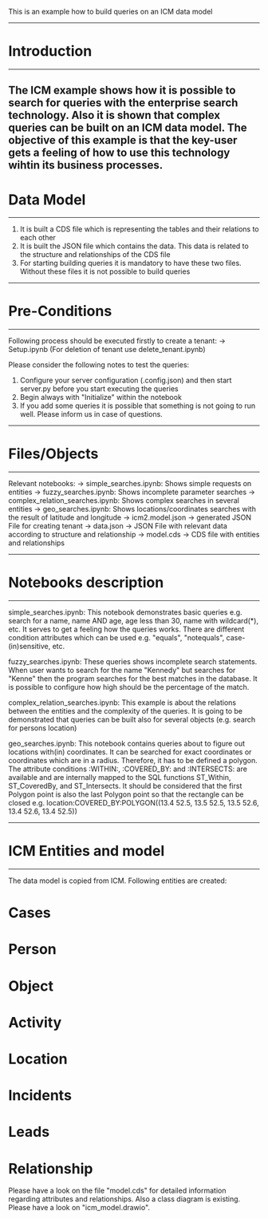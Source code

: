 This is an example how to build queries on an ICM data model

---------------------------------------------------------------------------------------------------------------------------------------
# Introduction
---------------------------------------------------------------------------------------------------------------------------------------
The ICM example shows how it is possible to search for queries with the enterprise search technology. Also it is shown that complex
queries can be built on an ICM data model. The objective of this example is that the key-user gets a feeling of how to use this 
technology wihtin its business processes.
---------------------------------------------------------------------------------------------------------------------------------------
# Data Model
---------------------------------------------------------------------------------------------------------------------------------------
1. It is built a CDS file which is representing the tables and their relations to each other
2. It is built the JSON file which contains the data. This data is related to the structure and relationships of the CDS file
3. For starting building queries it is mandatory to have these two files. Without these files it is not possible to build queries

---------------------------------------------------------------------------------------------------------------------------------------
# Pre-Conditions
---------------------------------------------------------------------------------------------------------------------------------------
Following process should be executed firstly to create a tenant:
-> Setup.ipynb (For deletion of tenant use delete_tenant.ipynb)

Please consider the following notes to test the queries:
1. Configure your server configuration (.config.json) and then start server.py before you start executing the queries
2. Begin always with "Initialize" within the notebook
3. If you add some queries it is possible that something is not going to run well. Please inform us in case of questions.

---------------------------------------------------------------------------------------------------------------------------------------
# Files/Objects
---------------------------------------------------------------------------------------------------------------------------------------
Relevant notebooks:
-> simple_searches.ipynb: Shows simple requests on entities 
-> fuzzy_searches.ipynb: Shows incomplete parameter searches
-> complex_relation_searches.ipynb: Shows complex searches in several entities
-> geo_searches.ipynb: Shows locations/coordinates searches with the result of latitude and longitude
-> icm2.model.json -> generated JSON File for creating tenant
-> data.json -> JSON File with relevant data according to structure and relationship
-> model.cds -> CDS file with entities and relationships

---------------------------------------------------------------------------------------------------------------------------------------
# Notebooks description
---------------------------------------------------------------------------------------------------------------------------------------
simple_searches.ipynb:
This notebook demonstrates basic queries e.g. search for a name, name AND age, age less than 30, name with wildcard(*), etc. It serves
to get a feeling how the queries works. There are different condition attributes which can be used e.g. "equals", "notequals",
case-(in)sensitive, etc.

fuzzy_searches.ipynb:
These queries shows incomplete search statements. When user wants to search for the name "Kennedy" but searches for "Kenne" then the 
program searches for the best matches in the database. It is possible to configure how high should be the percentage of the match. 

complex_relation_searches.ipynb:
This example is about the relations between the entities and the complexity of the queries. It is going to be demonstrated that queries
can be built also for several objects (e.g. search for persons location)

geo_searches.ipynb:
This notebook contains queries about to figure out locations with(in) coordinates. It can be searched for exact coordinates or coordinates
which are in a radius. Therefore, it has to be defined a polygon. 
The attribute conditions :WITHIN:, :COVERED_BY: and :INTERSECTS: are available and are internally mapped to the SQL functions ST_Within, 
ST_CoveredBy, and ST_Intersects. 
It should be considered that the first Polygon point is also the last Polygon point so that the rectangle can be closed e.g.
location:COVERED_BY:POLYGON((13.4 52.5, 13.5 52.5, 13.5 52.6, 13.4 52.6, 13.4 52.5)) 


---------------------------------------------------------------------------------------------------------------------------------------
# ICM Entities and model
---------------------------------------------------------------------------------------------------------------------------------------
The data model is copied from ICM. Following entities are created:
# Cases
# Person
# Object
# Activity
# Location
# Incidents
# Leads
# Relationship

Please have a look on the file "model.cds" for detailed information regarding attributes and relationships.
Also a class diagram is existing. Please have a look on "icm_model.drawio".






